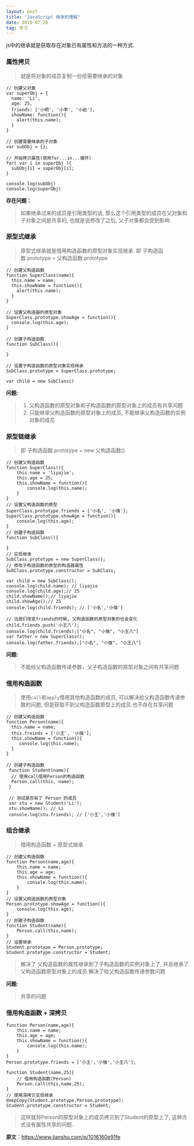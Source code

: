 ```yaml
---
layout: post
title: "JavaScript 继承的理解"
date: 2019-07-26
tag: 学习
---
```




js中的继承就是获取存在对象已有属性和方法的一种方式.



### 属性拷贝

> 就是将对象的成员复制一份给需要继承的对象

```
// 创建父对象
var superObj = {
  name: 'Li',
  age: 25,
  friends: ['小明', '小李', '小赵'],
  showName: function(){
    alert(this.name);
  }
}

// 创建需要继承的子对象
var subObj = {};

// 开始拷贝属性(使用for...in...循环)
for( var i in superObj ){
  subObj[i] = superObj[i];
}

console.log(subObj)
console.log(superObj)
```

**存在问题：**

> 如果继承过来的成员是引用类型的话,
> 那么这个引用类型的成员在父对象和子对象之间是共享的,
> 也就是说修改了之后, 父子对象都会受到影响.



### 原型式继承

> 原型式继承就是借用构造函数的原型对象实现继承. 即 子构造函数.prototype = 父构造函数.prototype

```
// 创建父构造函数
function SuperClass(name){
  this.name = name;
  this.showName = function(){
    alert(this.name);
  }
}

// 设置父构造器的原型对象
SuperClass.prototype.showAge = function(){
  console.log(this.age);
}

// 创建子构造函数
function SubClass(){

}

// 设置子构造函数的原型对象实现继承
SubClass.prototype = SuperClass.prototype;

var child = new SubClass()
```

**问题:**

> 1. 父构造函数的原型对象和子构造函数的原型对象上的成员有共享问题
> 2. 只能继承父构造函数的原型对象上的成员, 不能继承父构造函数的实例对象的成员



### 原型链继承

> 即 子构造函数.prototype = new 父构造函数()

```
// 创建父构造函数
function SuperClass(){
    this.name = 'liyajie';
    this.age = 25;
    this.showName = function(){
        console.log(this.name);
    }
}
// 设置父构造函数的原型
SuperClass.prototype.friends = ['小名', '小强'];
SuperClass.prototype.showAge = function(){
    console.log(this.age);
}
// 创建子构造函数
function SubClass(){

}
// 实现继承
SubClass.prototype = new SuperClass();
// 修改子构造函数的原型的构造器属性
SubClass.prototype.constructor = SubClass;

var child = new SubClass();
console.log(child.name); // liyajie
console.log(child.age);// 25
child.showName();// liyajie
child.showAge();// 25
console.log(child.friends); // ['小名','小强']

// 当我们改变friends的时候, 父构造函数的原型对象的也会变化
child.friends.push('小王八');
console.log(child.friends);["小名", "小强", "小王八"]
var father = new SuperClass();
console.log(father.friends);["小名", "小强", "小王八"]
```

**问题:**

> 不能给父构造函数传递参数，父子构造函数的原型对象之间有共享问题



### 借用构造函数

> 使用`call`和`apply`借用其他构造函数的成员, 可以解决给父构造函数传递参数的问题, 但是获取不到父构造函数原型上的成员.也不存在共享问题

```
// 创建父构造函数
function Person(name){
  this.name = name;
  this.freinds = ['小王', '小强'];
  this.showName = function(){
     console.log(this.name);
  }
}

// 创建子构造函数
 function Student(name){
  // 使用call借用Person的构造函数
  Person.call(this, name);
 }

 // 测试是否有了 Person 的成员
 var stu = new Student('Li');
 stu.showName(); // Li
 console.log(stu.friends); // ['小王','小强']
```



### 组合继承

>  借用构造函数 + 原型式继承

```
// 创建父构造函数
function Person(name,age){
    this.name = name;
    this.age = age;
    this.showName = function(){
        console.log(this.name);
    }
}
// 设置父构造函数的原型对象
Person.prototype.showAge = function(){
    console.log(this.age);
}
// 创建子构造函数
function Student(name){
    Person.call(this,name);
}
// 设置继承
Student.prototype = Person.prototype;
Student.prototype.constructor = Student;
```

> 解决了 父构造函数的属性继承到了子构造函数的实例对象上了,
> 并且继承了父构造函数原型对象上的成员
> 解决了给父构造函数传递参数问题

**问题:**

> 共享的问题



### 借用构造函数 + 深拷贝

```
function Person(name,age){
    this.name = name;
    this.age = age;
    this.showName = function(){
        console.log(this.name);
    }
}
Person.prototype.friends = ['小王','小强','小王八'];

function Student(name,25){
    // 借用构造函数(Person)
    Person.call(this,name,25);
}
// 使用深拷贝实现继承
deepCopy(Student.prototype,Person.prototype);
Student.prototype.constructor = Student;
```

> 这样就将Person的原型对象上的成员拷贝到了Student的原型上了, 这种方式没有属性共享的问题.



**原文**：https://www.jianshu.com/p/1016160e91fe

